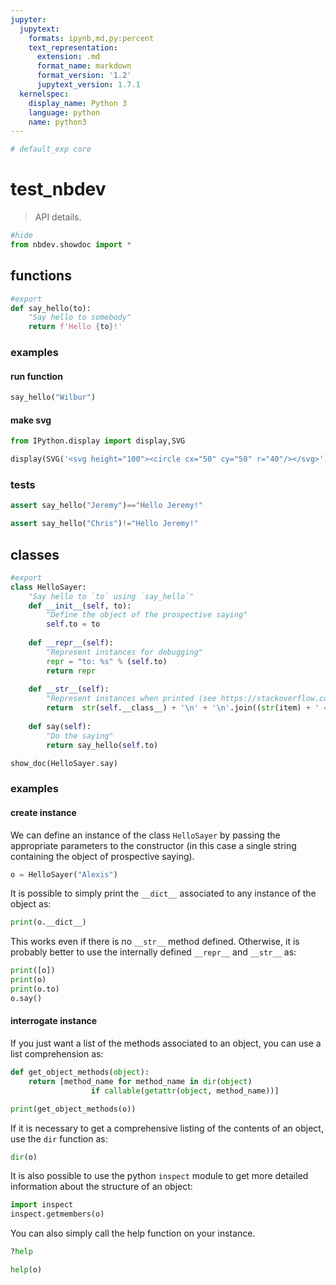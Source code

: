 ```yaml
---
jupyter:
  jupytext:
    formats: ipynb,md,py:percent
    text_representation:
      extension: .md
      format_name: markdown
      format_version: '1.2'
      jupytext_version: 1.7.1
  kernelspec:
    display_name: Python 3
    language: python
    name: python3
---
```


```python
# default_exp core
```

# test_nbdev

> API details.

```python
#hide
from nbdev.showdoc import *
```

## functions

```python
#export
def say_hello(to):
    "Say hello to somebody"
    return f'Hello {to}!'
```

### examples


#### run function

```python
say_hello("Wilbur")
```

#### make svg

```python
from IPython.display import display,SVG
```

```python
display(SVG('<svg height="100"><circle cx="50" cy="50" r="40"/></svg>'))
```

### tests 

```python
assert say_hello("Jeremy")=="Hello Jeremy!"
```

```python
assert say_hello("Chris")!="Hello Jeremy!"
```

## classes

```python
#export
class HelloSayer:
    "Say hello to `to` using `say_hello`"
    def __init__(self, to): 
        "Define the object of the prospective saying"
        self.to = to
        
    def __repr__(self):
        "Represent instances for debugging"
        repr = "to: %s" % (self.to)
        return repr
    
    def __str__(self):
        "Represent instances when printed (see https://stackoverflow.com/a/49282111/446907)"
        return  str(self.__class__) + '\n' + '\n'.join((str(item) + ' = ' + str(self.__dict__[item]) for item in sorted(self.__dict__)))
    
    def say(self):
        "Do the saying"
        return say_hello(self.to)
```

```python
show_doc(HelloSayer.say)
```

### examples


#### create instance


We can define an instance of the class `HelloSayer` by passing the appropriate parameters to the constructor (in this case a single string containing the object of prospective saying).

```python
o = HelloSayer("Alexis")
```

It is possible to simply print the `__dict__` associated to any instance of the object as:

```python
print(o.__dict__)
```

This works even if there is no `__str__` method defined. Otherwise, it is probably better to use the internally defined `__repr__` and `__str__` as: 

```python
print([o])
print(o)
print(o.to)
o.say()
```

#### interrogate instance


If you just want a list of the methods associated to an object, you can use a list comprehension as:

```python
def get_object_methods(object):
    return [method_name for method_name in dir(object)
                  if callable(getattr(object, method_name))]
```

```python
print(get_object_methods(o))
```

If it is necessary to get a comprehensive listing of the contents of an object, use the `dir` function as:

```python
dir(o)
```

It is also possible to use the python `inspect` module to get more detailed information about the structure of an object:

```python
import inspect
inspect.getmembers(o)
```

You can also simply call the help function on your instance.

```python
?help
```

```python
help(o)
```

```python

```
